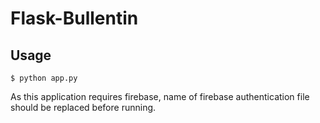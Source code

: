 # Flask-Bullentin

## Usage
```
$ python app.py
```
As this application requires firebase, name of firebase authentication file should be replaced before running.
